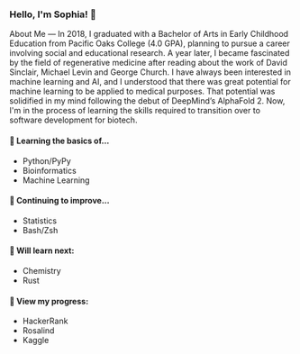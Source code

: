### Hello, I'm Sophia! 👋

About Me
—
In 2018, I graduated with a Bachelor of Arts in Early Childhood Education from Pacific Oaks College (4.0 GPA), planning to pursue a career involving social and educational research. A year later, I became fascinated by the field of regenerative medicine after reading about the work of David Sinclair, Michael Levin and George Church. I have always been interested in machine learning and AI, and I understood that there was great potential for machine learning to be applied to medical purposes. That potential was solidified in my mind following the debut of DeepMind’s AlphaFold 2. Now, I'm in the process of learning the skills required to transition over to software development for biotech.


#### 🌱 Learning the basics of...
- Python/PyPy
- Bioinformatics
- Machine Learning

#### 🌻 Continuing to improve...
- Statistics
- Bash/Zsh

#### 🏹 Will learn next:
- Chemistry
- Rust

#### 🔭 View my progress:
* HackerRank
* Rosalind
* Kaggle

<!--
**redqueen-cell/redqueen-cell** is a ✨ _special_ ✨ repository because its `README.md` (this file) appears on your GitHub profile.

Here are some ideas to get you started:

- 🔭 I’m currently working on ...
- 🌱 I’m currently learning ...
- 👯 I’m looking to collaborate on ...
- 🤔 I’m looking for help with ...
- 💬 Ask me about ...
- 📫 How to reach me: ...
- 😄 Pronouns: ...
- ⚡ Fun fact: ...
-->
